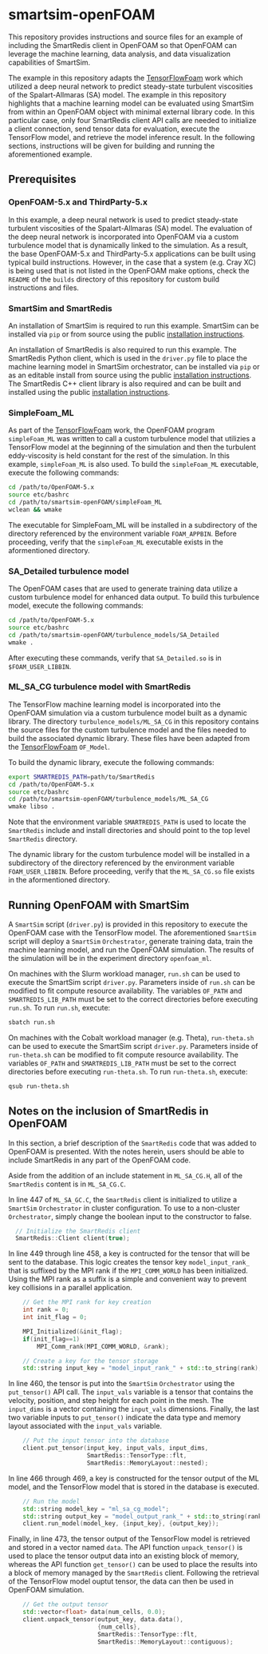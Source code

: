 # smartsim-openFOAM

This repository provides instructions and source files
for an example of including the SmartRedis client in
OpenFOAM so that OpenFOAM can leverage the machine learning,
data analysis, and data visualization capabilities of SmartSim.

The example in this repository adapts the
[TensorFlowFoam](https://github.com/argonne-lcf/TensorFlowFoam)
work which utilized a deep neural network to predict steady-state
turbulent viscosities of the Spalart-Allmaras (SA) model.
The example in this repository highlights that a machine learning
model can be evaluated using SmartSim from within an OpenFOAM object
with minimal external library code.  In this particular case,
only four SmartRedis client API calls are needed to
initialize a client connection,
send tensor data for evaluation, execute the TensorFlow model,
and retrieve the model inference result.  In the following
sections, instructions will be given for building and running
the aforementioned example.

## Prerequisites

### OpenFOAM-5.x and ThirdParty-5.x

In this example, a deep neural network is used to predict steady-state
turbulent viscosities of the Spalart-Allmaras (SA) model.  The
evaluation of the deep neural network is incorporated into OpenFOAM
via a custom turbulence model that is dynamically linked to the
simulation.  As a result, the base OpenFOAM-5.x and ThirdParty-5.x
applications can be built using typical build instructions.  However,
in the case that a system (e.g. Cray XC) is being used that is
not listed in the OpenFOAM make options, check the ``README`` of the
``builds`` directory of this repository for custom build instructions
and files.

### SmartSim and SmartRedis

An installation of SmartSim is required to run this example.
SmartSim can be installed via ``pip`` or from source using the public
[installation instructions](https://www.craylabs.org/docs/installation.html#smartsim).

An installation of SmartRedis is also required to run this example.
The SmartRedis Python client, which is used in the ``driver.py`` file
to place the machine learning model in SmartSim orchestrator, can
be installed via ``pip`` or as an editable install from source using
the public
[installation instructions](https://www.craylabs.org/docs/installation.html#smartredis).
The SmartRedis C++ client library is also required and can be built and installed
using the public
[installation instructions](https://www.craylabs.org/docs/installation.html#smartredis).

### SimpleFoam_ML

As part of the [TensorFlowFoam](https://github.com/argonne-lcf/TensorFlowFoam)
work, the OpenFOAM program ``simpleFoam_ML`` was written to
call a custom turbulence model that utilizies a TensorFlow model
at the beginning of the simulation and then the turbulent
eddy-viscosity is held constant for the rest of the simulation.
In this example, ``simpleFoam_ML`` is also used. To build
the ``simpleFoam_ML`` executable, execute the following commands:

```bash
cd /path/to/OpenFOAM-5.x
source etc/bashrc
cd /path/to/smartsim-openFOAM/simpleFoam_ML
wclean && wmake
```

The executable for SimpleFoam_ML
will be installed in a subdirectory of the
directory referenced by the environment variable
``FOAM_APPBIN``.  Before proceeding, verify
that the ``simpleFoam_ML`` executable
exists in the aformentioned directory.

### SA_Detailed turbulence model

The OpenFOAM cases that are used to generate training data utilize a custom turbulence model for enhanced data output.  To build this turbulence model, execute the following commands:

```bash
cd /path/to/OpenFOAM-5.x
source etc/bashrc
cd /path/to/smartsim-openFOAM/turbulence_models/SA_Detailed
wmake .
```

After executing these commands, verify that ``SA_Detailed.so`` is in ``$FOAM_USER_LIBBIN``.

### ML_SA_CG turbulence model with SmartRedis

The TensorFlow machine learning model is incorporated into the OpenFOAM
simulation via a custom turbulence model built as a dynamic library.
The directory ``turbulence_models/ML_SA_CG`` in this repository
contains the source files
for the custom turbulence model and the files needed to build the
associated dynamic library.  These files have been adapted from the
[TensorFlowFoam](https://github.com/argonne-lcf/TensorFlowFoam)
``OF_Model``.

To build the dynamic library, execute the following commands:

```bash
export SMARTREDIS_PATH=path/to/SmartRedis
cd /path/to/OpenFOAM-5.x
source etc/bashrc
cd /path/to/smartsim-openFOAM/turbulence_models/ML_SA_CG
wmake libso .
```

Note that the environment variable ``SMARTREDIS_PATH`` is used
to locate the ``SmartRedis`` include and install directories
and should point to the top level ``SmartRedis`` directory.

The dynamic library for the custom turbulence model
will be installed in a subdirectory of the
directory referenced by the environment variable
``FOAM_USER_LIBBIN``. Before proceeding, verify
that the ``ML_SA_CG.so`` file
exists in the aformentioned directory.

## Running OpenFOAM with SmartSim

A ``SmartSim`` script (``driver.py``) is provided in this
repository to execute the OpenFOAM case with
the TensorFlow model.  The aforementioned ``SmartSim``
script will deploy a ``SmartSim`` ``Orchestrator``,
generate training data, train the machine
learning model, and run the OpenFOAM simulation.
The results of the simulation
will be in the experiment directory ``openfoam_ml``.

On machines with the Slurm workload manager,
``run.sh`` can be used to execute the SmartSim script
``driver.py``.  Parameters inside of ``run.sh`` can
be modified to fit compute resource  availability.
The variables ``OF_PATH`` and ``SMARTREDIS_LIB_PATH``
must be set to the correct directories before
executing ``run.sh``.  To run ``run.sh``, execute:

```bash
sbatch run.sh
```

On machines with the Cobalt workload manager (e.g. Theta),
``run-theta.sh`` can be used to execute the SmartSim script
``driver.py``.  Parameters inside of ``run-theta.sh`` can
be modified to fit compute resource  availability.
The variables ``OF_PATH`` and ``SMARTREDIS_LIB_PATH``
must be set to the correct directories before
executing ``run-theta.sh``.  To run ``run-theta.sh``, execute:

```bash
qsub run-theta.sh
```

## Notes on the inclusion of SmartRedis in OpenFOAM

In this section, a brief description
of the ``SmartRedis`` code that was added to
OpenFOAM is presented.  With the notes herein,
users should be able to include SmartRedis in any
part of the OpenFOAM code.

Aside from the addition of an include statement in
``ML_SA_CG.H``, all of the ``SmartRedis``
content is in ``ML_SA_CG.C``.

In line 447 of ``ML_SA_GC.C``, the ``SmartRedis``
client is initialized to utilize a ``SmartSim``
``Orchestrator`` in cluster configuration.  To
use to a non-cluster ``Orchestrator``,
simply change the boolean input to the constructor
to false.

```c++
  // Initialize the SmartRedis client
  SmartRedis::Client client(true);
```

In line 449 through line 458, a key is contructed
for the tensor that will be sent to the database.
This logic creates the tensor key ``model_input_rank_``
that is suffixed by the MPI rank if the
``MPI_COMM_WORLD`` has been initialized.  Using
the MPI rank as a suffix is a simple and convenient
way to prevent key collisions in a parallel application.


```c++
    // Get the MPI rank for key creation
    int rank = 0;
    int init_flag = 0;

    MPI_Initialized(&init_flag);
    if(init_flag==1)
        MPI_Comm_rank(MPI_COMM_WORLD, &rank);

    // Create a key for the tensor storage
    std::string input_key = "model_input_rank_" + std::to_string(rank);
```

In line 460, the tensor is put into the ``SmartSim`` ``Orchestrator``
using the ``put_tensor()`` API call.  The ``input_vals`` variable
is a tensor that contains the velocity, position, and step height
for each point in the mesh.  The ``input_dims`` is a vector
containing the ``input_vals`` dimensions.  Finally, the
last two variable inputs to ``put_tensor()`` indicate the data
type and memory layout associated with the ``input_vals`` variable.

```c++
    // Put the input tensor into the database
    client.put_tensor(input_key, input_vals, input_dims,
                      SmartRedis::TensorType::flt,
                      SmartRedis::MemoryLayout::nested);
```

In line 466 through 469, a key is constructed for the
tensor output of the ML model, and the TensorFlow model
that is stored in the database is executed.

```c++
    // Run the model
    std::string model_key = "ml_sa_cg_model";
    std::string output_key = "model_output_rank_" + std::to_string(rank);
    client.run_model(model_key, {input_key}, {output_key});
```

Finally, in line 473, the tensor output of the
TensorFlow model is retrieved and stored in a vector
named ``data``.  The API function ``unpack_tensor()``
is used to place the tensor output data into an
existing block of memory, whereas the API function
``get_tensor()`` can be used to place the results
into a block of memory managed by the ``SmartRedis``
client.  Following the retrieval of the
TensorFlow model ouptut tensor, the data can
then be used in OpenFOAM simulation.

```c++
    // Get the output tensor
    std::vector<float> data(num_cells, 0.0);
    client.unpack_tensor(output_key, data.data(),
                         {num_cells},
                         SmartRedis::TensorType::flt,
                         SmartRedis::MemoryLayout::contiguous);
```